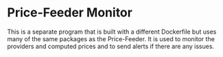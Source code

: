 # Price-Feeder Monitor

This is a separate program that is built with a different Dockerfile but uses many of the same packages as the Price-Feeder. It is used to monitor the providers and computed prices and to send alerts if there are any issues.
